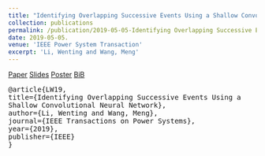 ```yaml
---
title: "Identifying Overlapping Successive Events Using a Shallow Convolutional Neural Network"
collection: publications
permalink: /publication/2019-05-05-Identifying Overlapping Successive Events Using a Shallow Convolutional Neural Network
date: 2019-05-05. 
venue: 'IEEE Power System Transaction' 
excerpt: 'Li, Wenting and Wang, Meng'
--- 
```

[Paper](http://Wendy0601.github.io/files/main.pdf)
[Slides](http://Wendy0601.github.io/files/IOSE.pdf)
[Poster](http://Wendy0601.github.io/files/Poster_Identificaiton_overlapping.pdf)
[BiB](http://Wendy0601.github.io/files/bibOver.pdf)
<pre>
@article{LW19,
title={Identifying Overlapping Successive Events Using a
Shallow Convolutional Neural Network},
author={Li, Wenting and Wang, Meng},
journal={IEEE Transactions on Power Systems},
year={2019},
publisher={IEEE}
}
</pre>
